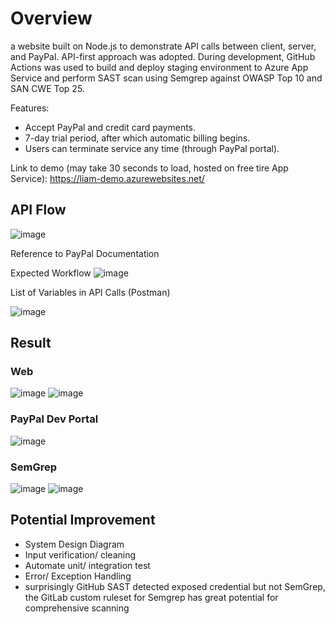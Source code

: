 # Overview
a website built on Node.js to demonstrate API calls between client, server, and PayPal. API-first approach was adopted. During development, GitHub Actions was used to build and deploy staging environment to Azure App Service and perform SAST scan using Semgrep against OWASP Top 10 and SAN CWE Top 25. 

Features:
- Accept PayPal and credit card payments.
- 7-day trial period, after which automatic billing begins.
- Users can terminate service any time (through PayPal portal).

Link to demo (may take 30 seconds to load, hosted on free tire App Service):
https://liam-demo.azurewebsites.net/

## API Flow
![image](https://github.com/liam-ng/payment-system/assets/90180576/86576aee-99b9-42e0-9ff7-012e12f42447)

Reference to PayPal Documentation

Expected Workflow
![image](https://github.com/liam-ng/payment-system/assets/90180576/74a5a73d-88f5-49e3-b461-ee883ceeb98b)

List of Variables in API Calls (Postman)

![image](https://github.com/liam-ng/payment-system/assets/90180576/1b607bfa-dd08-482a-96f8-dd17606d71ed)


## Result
### Web
![image](https://github.com/liam-ng/payment-system/assets/90180576/06fca593-ff10-47cf-8f47-e6f871ae5abd)
![image](https://github.com/liam-ng/payment-system/assets/90180576/dc9e28c4-839e-48c0-94ea-8cff3c1b676e)

### PayPal Dev Portal
![image](https://github.com/liam-ng/payment-system/assets/90180576/f5994c8b-a090-4d90-8b98-bc5a2427e6f1)

### SemGrep
![image](https://github.com/liam-ng/payment-system/assets/90180576/234331bc-d17c-419f-b492-60d518f9f5a8)
![image](https://github.com/liam-ng/payment-system/assets/90180576/427825b1-fd8a-42ed-a14e-944080491a7d)


## Potential Improvement
- System Design Diagram
- Input verification/ cleaning
- Automate unit/ integration test
- Error/ Exception Handling
- surprisingly GitHub SAST detected exposed credential but not SemGrep, the GitLab custom ruleset for Semgrep has great potential for comprehensive scanning 
